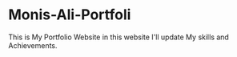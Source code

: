 # Monis-Ali-Portfoli
This is My Portfolio Website in this website I'll update My skills and Achievements.
